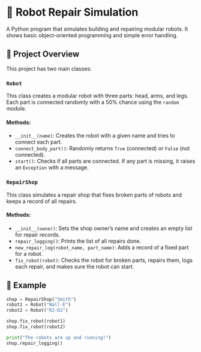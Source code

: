 # 🤖 Robot Repair Simulation

A Python program that simulates building and repairing modular robots. It shows basic object-oriented programming and simple error handling.

## 🧩 Project Overview

This project has two main classes:

### `Robot`

This class creates a modular robot with three parts: head, arms, and legs. Each part is connected randomly with a 50% chance using the `random` module.

#### Methods:
- `__init__(name)`: Creates the robot with a given name and tries to connect each part.
- `connect_body_part()`: Randomly returns `True` (connected) or `False` (not connected).
- `start()`: Checks if all parts are connected. If any part is missing, it raises an `Exception` with a message.

### `RepairShop`

This class simulates a repair shop that fixes broken parts of robots and keeps a record of all repairs.

#### Methods:
- `__init__(owner)`: Sets the shop owner’s name and creates an empty list for repair records.
- `repair_logging()`: Prints the list of all repairs done.
- `new_repair_log(robot_name, part_name)`: Adds a record of a fixed part for a robot.
- `fix_robot(robot)`: Checks the robot for broken parts, repairs them, logs each repair, and makes sure the robot can start.

## 📌 Example

```python
shop = RepairShop("Smith")
robot1 = Robot("Wall-E")
robot2 = Robot("R2-D2")

shop.fix_robot(robot1)
shop.fix_robot(robot2)

print("The robots are up and running!")
shop.repair_logging()

